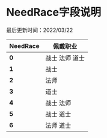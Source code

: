 # NeedRace字段说明

最后更新时间：2022/03/22


| **NeedRace** | **佩戴职业** |
|--------------|----------|
| **0**        | 战士 法师 道士 |
| **1**        | 战士       |
| **2**        | 法师       |
| **3**        | 道士       |
| **4**        | 战士 法师    |
| **5**        | 战士 道士    |
| **6**        | 法师 道士    |
